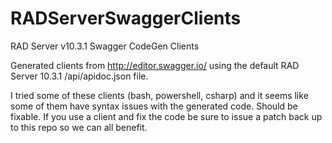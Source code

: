 # RADServerSwaggerClients
RAD Server v10.3.1 Swagger CodeGen Clients

Generated clients from http://editor.swagger.io/ using the default RAD Server 10.3.1 /api/apidoc.json file.

I tried some of these clients (bash, powershell, csharp) and it seems like some of them have syntax issues with the generated code. Should be fixable. If you use a client and fix the code be sure to issue a patch back up to this repo so we can all benefit.
